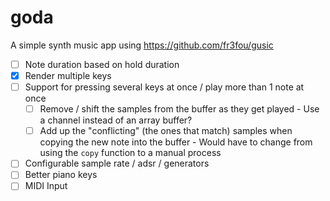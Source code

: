 # goda

A simple synth music app using <https://github.com/fr3fou/gusic>

- [ ] Note duration based on hold duration
- [x] Render multiple keys
- [ ] Support for pressing several keys at once / play more than 1 note at once
  - [ ] Remove / shift the samples from the buffer as they get played
        - Use a channel instead of an array buffer?
  - [ ] Add up the "conflicting" (the ones that match) samples when copying the new note into the buffer
        - Would have to change from using the `copy` function to a manual process
- [ ] Configurable sample rate / adsr / generators
- [ ] Better piano keys
- [ ] MIDI Input
